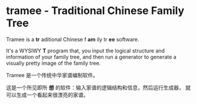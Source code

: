 # tramee - Traditional Chinese Family Tree
Tramee is a **tr** aditional Chinese f **am** ily tr **ee** software.

It's a WYSIWY **T** program that, you input the logical structure and
information of your family tree, and then run a generator to generate
a visually pretty image of the family tree.

Tramee 是一个传统中华家谱编制软件。

这是一个所见即所 **想** 的软件：输入家谱的逻辑结构和信息，然后运行生成器，
就可以生成一个看起来很漂亮的家谱。

